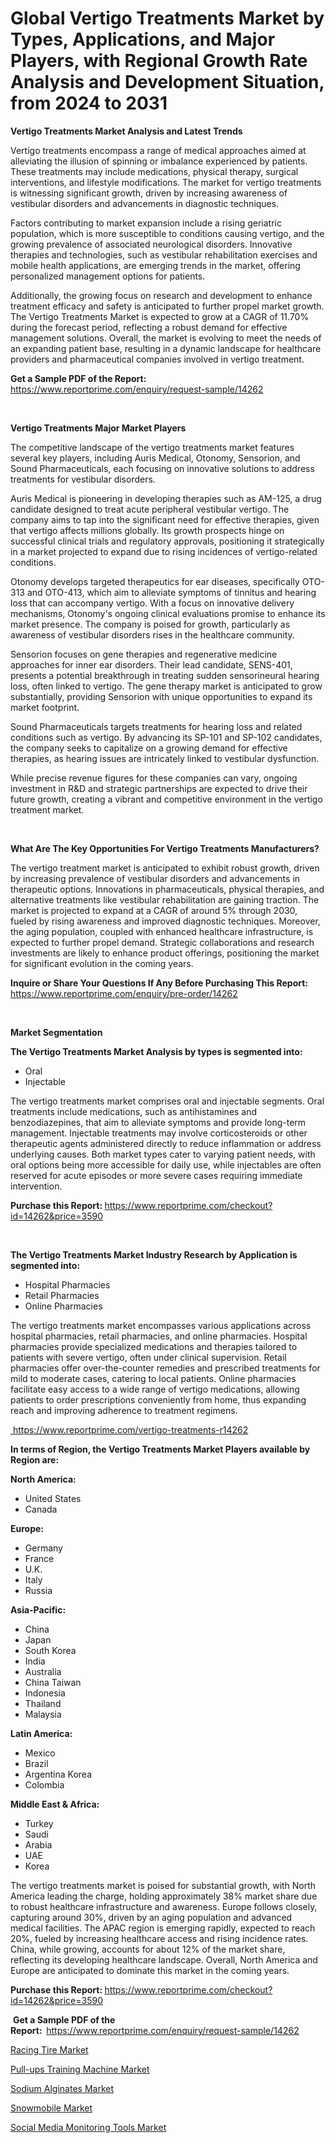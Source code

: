 <p><h1>Global Vertigo Treatments Market by Types, Applications, and Major Players, with Regional Growth Rate Analysis and Development Situation, from 2024 to 2031</h1></p><p><strong>Vertigo Treatments Market Analysis and Latest Trends</strong></p>
<p><p>Vertigo treatments encompass a range of medical approaches aimed at alleviating the illusion of spinning or imbalance experienced by patients. These treatments may include medications, physical therapy, surgical interventions, and lifestyle modifications. The market for vertigo treatments is witnessing significant growth, driven by increasing awareness of vestibular disorders and advancements in diagnostic techniques. </p><p>Factors contributing to market expansion include a rising geriatric population, which is more susceptible to conditions causing vertigo, and the growing prevalence of associated neurological disorders. Innovative therapies and technologies, such as vestibular rehabilitation exercises and mobile health applications, are emerging trends in the market, offering personalized management options for patients.</p><p>Additionally, the growing focus on research and development to enhance treatment efficacy and safety is anticipated to further propel market growth. The Vertigo Treatments Market is expected to grow at a CAGR of 11.70% during the forecast period, reflecting a robust demand for effective management solutions. Overall, the market is evolving to meet the needs of an expanding patient base, resulting in a dynamic landscape for healthcare providers and pharmaceutical companies involved in vertigo treatment.</p></p>
<p><strong>Get a Sample PDF of the Report:&nbsp;</strong> <a href="https://www.reportprime.com/enquiry/request-sample/14262?utm_campaign=1140&utm_medium=2&utm_source=Github&utm_content=ia&utm_term=29112024&utm_id=vertigo-treatments">https://www.reportprime.com/enquiry/request-sample/14262</a></p>
<p>&nbsp;</p>
<p><strong>Vertigo Treatments Major Market Players</strong></p>
<p><p>The competitive landscape of the vertigo treatments market features several key players, including Auris Medical, Otonomy, Sensorion, and Sound Pharmaceuticals, each focusing on innovative solutions to address treatments for vestibular disorders.</p><p>Auris Medical is pioneering in developing therapies such as AM-125, a drug candidate designed to treat acute peripheral vestibular vertigo. The company aims to tap into the significant need for effective therapies, given that vertigo affects millions globally. Its growth prospects hinge on successful clinical trials and regulatory approvals, positioning it strategically in a market projected to expand due to rising incidences of vertigo-related conditions.</p><p>Otonomy develops targeted therapeutics for ear diseases, specifically OTO-313 and OTO-413, which aim to alleviate symptoms of tinnitus and hearing loss that can accompany vertigo. With a focus on innovative delivery mechanisms, Otonomy's ongoing clinical evaluations promise to enhance its market presence. The company is poised for growth, particularly as awareness of vestibular disorders rises in the healthcare community.</p><p>Sensorion focuses on gene therapies and regenerative medicine approaches for inner ear disorders. Their lead candidate, SENS-401, presents a potential breakthrough in treating sudden sensorineural hearing loss, often linked to vertigo. The gene therapy market is anticipated to grow substantially, providing Sensorion with unique opportunities to expand its market footprint.</p><p>Sound Pharmaceuticals targets treatments for hearing loss and related conditions such as vertigo. By advancing its SP-101 and SP-102 candidates, the company seeks to capitalize on a growing demand for effective therapies, as hearing issues are intricately linked to vestibular dysfunction.</p><p>While precise revenue figures for these companies can vary, ongoing investment in R&D and strategic partnerships are expected to drive their future growth, creating a vibrant and competitive environment in the vertigo treatment market.</p></p>
<p>&nbsp;</p>
<p><strong>What Are The Key Opportunities For Vertigo Treatments Manufacturers?</strong></p>
<p><p>The vertigo treatment market is anticipated to exhibit robust growth, driven by increasing prevalence of vestibular disorders and advancements in therapeutic options. Innovations in pharmaceuticals, physical therapies, and alternative treatments like vestibular rehabilitation are gaining traction. The market is projected to expand at a CAGR of around 5% through 2030, fueled by rising awareness and improved diagnostic techniques. Moreover, the aging population, coupled with enhanced healthcare infrastructure, is expected to further propel demand. Strategic collaborations and research investments are likely to enhance product offerings, positioning the market for significant evolution in the coming years.</p></p>
<p><strong>Inquire or Share Your Questions If Any Before Purchasing This Report:</strong> <a href="https://www.reportprime.com/enquiry/pre-order/14262?utm_campaign=1140&utm_medium=2&utm_source=Github&utm_content=ia&utm_term=29112024&utm_id=vertigo-treatments">https://www.reportprime.com/enquiry/pre-order/14262</a></p>
<p>&nbsp;</p>
<p><strong>Market Segmentation</strong></p>
<p><strong>The Vertigo Treatments Market Analysis by types is segmented into:</strong></p>
<p><ul><li>Oral</li><li>Injectable</li></ul></p>
<p><p>The vertigo treatments market comprises oral and injectable segments. Oral treatments include medications, such as antihistamines and benzodiazepines, that aim to alleviate symptoms and provide long-term management. Injectable treatments may involve corticosteroids or other therapeutic agents administered directly to reduce inflammation or address underlying causes. Both market types cater to varying patient needs, with oral options being more accessible for daily use, while injectables are often reserved for acute episodes or more severe cases requiring immediate intervention.</p></p>
<p><strong>Purchase this Report:&nbsp;</strong><a href="https://www.reportprime.com/checkout?id=14262&price=3590&utm_campaign=1140&utm_medium=2&utm_source=Github&utm_content=ia&utm_term=29112024&utm_id=vertigo-treatments">https://www.reportprime.com/checkout?id=14262&price=3590</a></p>
<p>&nbsp;</p>
<p><strong>The Vertigo Treatments Market Industry Research by Application is segmented into:</strong></p>
<p><ul><li>Hospital Pharmacies</li><li>Retail Pharmacies</li><li>Online Pharmacies</li></ul></p>
<p><p>The vertigo treatments market encompasses various applications across hospital pharmacies, retail pharmacies, and online pharmacies. Hospital pharmacies provide specialized medications and therapies tailored to patients with severe vertigo, often under clinical supervision. Retail pharmacies offer over-the-counter remedies and prescribed treatments for mild to moderate cases, catering to local patients. Online pharmacies facilitate easy access to a wide range of vertigo medications, allowing patients to order prescriptions conveniently from home, thus expanding reach and improving adherence to treatment regimens.</p></p>
<p><a href="https://www.reportprime.com/vertigo-treatments-r14262?utm_campaign=1140&utm_medium=2&utm_source=Github&utm_content=ia&utm_term=29112024&utm_id=vertigo-treatments">&nbsp;https://www.reportprime.com/vertigo-treatments-r14262</a></p>
<p><strong>In terms of Region, the Vertigo Treatments Market Players available by Region are:</strong></p>
<p>
    <p> <strong> North America: </strong>
        <ul>
            <li>United States</li>
            <li>Canada</li>
        </ul>
        </p> 
    <p> <strong> Europe: </strong>
        <ul>
            <li>Germany</li>
            <li>France</li>
            <li>U.K.</li>
            <li>Italy</li>
            <li>Russia</li>
        </ul>
        </p> 
    <p> <strong> Asia-Pacific: </strong>
        <ul>
            <li>China</li>
            <li>Japan</li>
            <li>South Korea</li>
            <li>India</li>
            <li>Australia</li>
            <li>China Taiwan</li>
            <li>Indonesia</li>
            <li>Thailand</li>
            <li>Malaysia</li>
        </ul>
        </p> 
    <p> <strong> Latin America: </strong>
        <ul>
            <li>Mexico</li>
            <li>Brazil</li>
            <li>Argentina Korea</li>
            <li>Colombia</li>
        </ul>
        </p> 
    <p> <strong> Middle East & Africa: </strong>
        <ul>
            <li>Turkey</li>
            <li>Saudi</li>
            <li>Arabia</li>
            <li>UAE</li>
            <li>Korea</li>
        </ul>
    </p>
    </p>
<p><p>The vertigo treatments market is poised for substantial growth, with North America leading the charge, holding approximately 38% market share due to robust healthcare infrastructure and awareness. Europe follows closely, capturing around 30%, driven by an aging population and advanced medical facilities. The APAC region is emerging rapidly, expected to reach 20%, fueled by increasing healthcare access and rising incidence rates. China, while growing, accounts for about 12% of the market share, reflecting its developing healthcare landscape. Overall, North America and Europe are anticipated to dominate this market in the coming years.</p></p>
<p><strong>Purchase this Report: </strong><a href="https://www.reportprime.com/checkout?id=14262&price=3590&utm_campaign=1140&utm_medium=2&utm_source=Github&utm_content=ia&utm_term=29112024&utm_id=vertigo-treatments">https://www.reportprime.com/checkout?id=14262&price=3590</a></p>
<p>&nbsp;<strong>Get a Sample PDF of the Report:&nbsp;&nbsp;</strong><a href="https://www.reportprime.com/enquiry/request-sample/14262?utm_campaign=1140&utm_medium=2&utm_source=Github&utm_content=ia&utm_term=29112024&utm_id=vertigo-treatments">https://www.reportprime.com/enquiry/request-sample/14262</a></p>
<p><strong></strong></p>
<p><p><a href="https://issuu.com/reportprime-2/docs/racing-tire-market-size-2030.pptx?utm_campaign=1140&utm_medium=2&utm_source=Github&utm_content=ia&utm_term=29112024&utm_id=vertigo-treatments">Racing Tire Market</a></p><p><a href="https://issuu.com/reportprime-2/docs/pull-ups-training-machine-market-size-2030.pptx?utm_campaign=1140&utm_medium=2&utm_source=Github&utm_content=ia&utm_term=29112024&utm_id=vertigo-treatments">Pull-ups Training Machine Market</a></p><p><a href="https://www.linkedin.com/pulse/sodium-alginates-market-overview-global-trends-future-prospects-8xdme?utm_campaign=1140&utm_medium=2&utm_source=Github&utm_content=ia&utm_term=29112024&utm_id=vertigo-treatments">Sodium Alginates Market</a></p><p><a href="https://www.linkedin.com/pulse/global-snowmobile-market-focus-product-type-below-500-cc500-en0ge?utm_campaign=1140&utm_medium=2&utm_source=Github&utm_content=ia&utm_term=29112024&utm_id=vertigo-treatments">Snowmobile Market</a></p><p><a href="https://www.linkedin.com/pulse/future-social-media-monitoring-tools-market-2024-2031-growth-forecast-cdfjc?utm_campaign=1140&utm_medium=2&utm_source=Github&utm_content=ia&utm_term=29112024&utm_id=vertigo-treatments">Social Media Monitoring Tools Market</a></p></p>